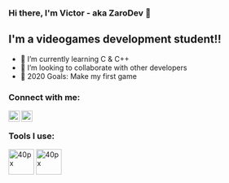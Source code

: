 ### Hi there, I'm Victor - aka ZaroDev 👋

## I'm a videogames development student!!

- 🌱 I’m currently learning C & C++
- 👯 I’m looking to collaborate with other developers
- 🥅 2020 Goals: Make my first game

### Connect with me:

[<img align="left" alt="ZaroDev | Twitter" width="22px" src="https://cdn.jsdelivr.net/npm/simple-icons@v3/icons/twitter.svg" />][twitter]
[<img align="left" alt="ZaroDev | Instagram" width="22px" src="https://cdn.jsdelivr.net/npm/simple-icons@v3/icons/instagram.svg" />][instagram]

<br />

### Tools I use:

<img align="center" alt= "40px" width = "50px" src = "https://seeklogo.com/images/V/visual-studio-logo-14F95CF819-seeklogo.com.png"/>
<img align="center" alt= "40px" width = "50px" src = "https://www.pngkit.com/png/full/101-1010012_c-programming-icon-c-programming-language-logo.png"/>

<br />

</details>

[twitter]: https://twitter.com/victorzaro_
[instagram]: https://www.instagram.com/victorzaro_/
